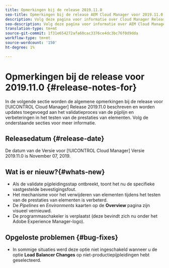 ```yaml
---
title: Opmerkingen bij de release 2019.11.0
seo-title: Opmerkingen bij de release AEM Cloud Manager voor 2019.11.0
description: Volg deze pagina voor informatie over Cloud Manager Release 2019.11.0.
seo-description: Volg deze pagina voor informatie over AEM Cloud Manager Release 2019.11.0.
translation-type: tm+mt
source-git-commit: 1f31e654272afa60cac3376ce4dc3bc76f0d9dda
workflow-type: tm+mt
source-wordcount: '150'
ht-degree: 1%

---
```


# Opmerkingen bij de release voor 2019.11.0 {#release-notes-for}

In de volgende sectie worden de algemene opmerkingen bij de release voor [!UICONTROL Cloud Manager] Release 2019.11.0 beschreven en worden updates toegevoegd aan het validatieproces van de pijplijn en verbeteringen in het testen van de prestaties van elementen.
Volg de onderstaande secties voor meer informatie.

## Releasedatum {#release-date}

De datum van de Versie voor [!UICONTROL Cloud Manager] Versie 2019.11.0 is November 07, 2019.

## Wat is er nieuw?{#whats-new}

* Als de validate pijpleidingsstap ontbreekt, toont het nu de specifieke vastgestelde bevestigingsfout.
* Het mechanisme voor het verwijderen van elementen tijdens het testen van de prestaties van elementen is verbeterd.
* De *Pipelines* en *Environments* kaarten op de **Overview** pagina zijn visueel vernieuwd.
* De programmaschakeler is verplaatst (deze bevindt zich nu onder het Adobe Experience Manager-logo).

## Opgeloste problemen {#bug-fixes}

* In sommige situaties werd deze optie niet ingeschakeld wanneer u de optie **Load Balancer Changes** op niet-productiepijpleidingen hebt geselecteerd.
